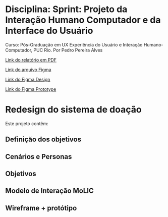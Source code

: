 # Disciplina: Sprint: Projeto da Interação Humano Computador e da Interface do Usuário

Curso: Pós-Graduação em UX Experiência do Usuário e Interação Humano-Computador, PUC Rio.
Por Pedro Pereira Alves

[Link do relatório em PDF](https://github.com/pedrogelli/pucrj_ux/blob/main/MVP%20-%20App%20Doa%C3%A7%C3%A3o%20-%20%20Relat%C3%B3rio%20-%20Pedro%20Pereira%20Alves.pdf)

[Link do arquivo Figma](https://github.com/pedrogelli/pucrj_ux/blob/main/MVP%20PUCRJ%20-%20Sprint%201%20-%20Pedro%20Pereira%20Alves.fig)

[Link do Figma Design](https://www.figma.com/design/s9lGCi04h8YzTpMTfQA1el/MVP-PUCRJ---Sprint-1?node-id=0-1&node-type=canvas)

[Link do Figma Prototype](https://www.figma.com/proto/s9lGCi04h8YzTpMTfQA1el/MVP-PUCRJ---Sprint-1?node-id=18-350&t=GzNQfAclhzZXdbCZ-1&starting-point-node-id=18%3A350)

# Redesign do sistema de doação

Este projeto contêm:

## Definição dos objetivos
## Cenários e Personas
## Objetivos
## Modelo de Interação MoLIC
## Wireframe + protótipo
